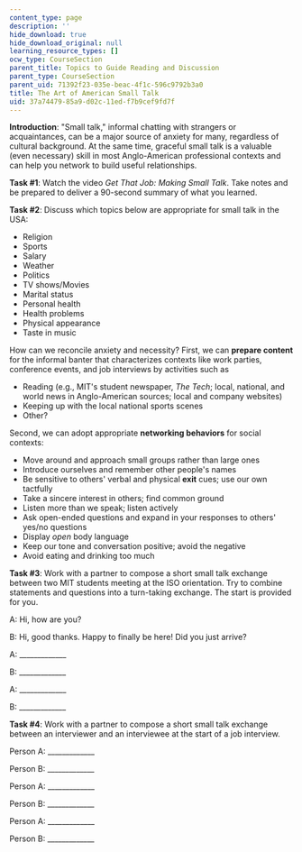 ```yaml
---
content_type: page
description: ''
hide_download: true
hide_download_original: null
learning_resource_types: []
ocw_type: CourseSection
parent_title: Topics to Guide Reading and Discussion
parent_type: CourseSection
parent_uid: 71392f23-035e-beac-4f1c-596c9792b3a0
title: The Art of American Small Talk
uid: 37a74479-85a9-d02c-11ed-f7b9cef9fd7f
---
```


**Introduction**: "Small talk," informal chatting with strangers or acquaintances, can be a major source of anxiety for many, regardless of cultural background. At the same time, graceful small talk is a valuable (even necessary) skill in most Anglo-American professional contexts and can help you network to build useful relationships.

**Task #1**: Watch the video _Get That Job: Making Small Talk_. Take notes and be prepared to deliver a 90-second summary of what you learned.

**Task #2**: Discuss which topics below are appropriate for small talk in the USA:

*   Religion
*   Sports
*   Salary
*   Weather
*   Politics
*   TV shows/Movies
*   Marital status
*   Personal health
*   Health problems
*   Physical appearance
*   Taste in music

How can we reconcile anxiety and necessity? First, we can **prepare content** for the informal banter that characterizes contexts like work parties, conference events, and job interviews by activities such as

*   Reading (e.g., MIT's student newspaper, _The Tech_; local, national, and world news in Anglo-American sources; local and company websites)
*   Keeping up with the local national sports scenes
*   Other?

Second, we can adopt appropriate **networking behaviors** for social contexts:

*   Move around and approach small groups rather than large ones
*   Introduce ourselves and remember other people's names
*   Be sensitive to others' verbal and physical **exit** cues; use our own tactfully
*   Take a sincere interest in others; find common ground
*   Listen more than we speak; listen actively
*   Ask open-ended questions and expand in your responses to others' yes/no questions
*   Display _open_ body language
*   Keep our tone and conversation positive; avoid the negative
*   Avoid eating and drinking too much

**Task #3**: Work with a partner to compose a short small talk exchange between two MIT students meeting at the ISO orientation. Try to combine statements and questions into a turn-taking exchange. The start is provided for you.

A: Hi, how are you?

B: Hi, good thanks. Happy to finally be here! Did you just arrive?

A: \_\_\_\_\_\_\_\_\_\_\_\_\_

B: \_\_\_\_\_\_\_\_\_\_\_\_\_

A: \_\_\_\_\_\_\_\_\_\_\_\_\_

B: \_\_\_\_\_\_\_\_\_\_\_\_\_

**Task #4**: Work with a partner to compose a short small talk exchange between an interviewer and an interviewee at the start of a job interview.

Person A: \_\_\_\_\_\_\_\_\_\_\_\_\_

Person B: \_\_\_\_\_\_\_\_\_\_\_\_\_

Person A: \_\_\_\_\_\_\_\_\_\_\_\_\_

Person B: \_\_\_\_\_\_\_\_\_\_\_\_\_

Person A: \_\_\_\_\_\_\_\_\_\_\_\_\_

Person B: \_\_\_\_\_\_\_\_\_\_\_\_\_